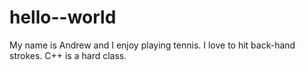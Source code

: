# hello--world

My name is Andrew and I enjoy playing tennis. I love to hit back-hand strokes.
C++ is a hard class.
